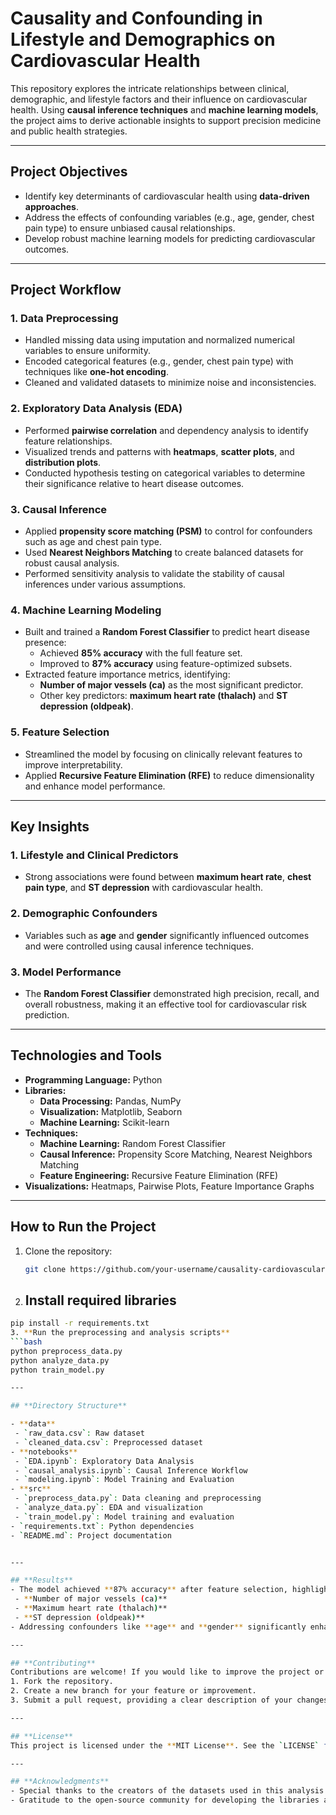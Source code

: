 # **Causality and Confounding in Lifestyle and Demographics on Cardiovascular Health**

This repository explores the intricate relationships between clinical, demographic, and lifestyle factors and their influence on cardiovascular health. Using **causal inference techniques** and **machine learning models**, the project aims to derive actionable insights to support precision medicine and public health strategies.

---

## **Project Objectives**
- Identify key determinants of cardiovascular health using **data-driven approaches**.
- Address the effects of confounding variables (e.g., age, gender, chest pain type) to ensure unbiased causal relationships.
- Develop robust machine learning models for predicting cardiovascular outcomes.

---

## **Project Workflow**

### 1. **Data Preprocessing**
- Handled missing data using imputation and normalized numerical variables to ensure uniformity.
- Encoded categorical features (e.g., gender, chest pain type) with techniques like **one-hot encoding**.
- Cleaned and validated datasets to minimize noise and inconsistencies.

### 2. **Exploratory Data Analysis (EDA)**
- Performed **pairwise correlation** and dependency analysis to identify feature relationships.
- Visualized trends and patterns with **heatmaps**, **scatter plots**, and **distribution plots**.
- Conducted hypothesis testing on categorical variables to determine their significance relative to heart disease outcomes.

### 3. **Causal Inference**
- Applied **propensity score matching (PSM)** to control for confounders such as age and chest pain type.
- Used **Nearest Neighbors Matching** to create balanced datasets for robust causal analysis.
- Performed sensitivity analysis to validate the stability of causal inferences under various assumptions.

### 4. **Machine Learning Modeling**
- Built and trained a **Random Forest Classifier** to predict heart disease presence:
  - Achieved **85% accuracy** with the full feature set.
  - Improved to **87% accuracy** using feature-optimized subsets.
- Extracted feature importance metrics, identifying:
  - **Number of major vessels (ca)** as the most significant predictor.
  - Other key predictors: **maximum heart rate (thalach)** and **ST depression (oldpeak)**.

### 5. **Feature Selection**
- Streamlined the model by focusing on clinically relevant features to improve interpretability.
- Applied **Recursive Feature Elimination (RFE)** to reduce dimensionality and enhance model performance.

---

## **Key Insights**
### **1. Lifestyle and Clinical Predictors**
- Strong associations were found between **maximum heart rate**, **chest pain type**, and **ST depression** with cardiovascular health.

### **2. Demographic Confounders**
- Variables such as **age** and **gender** significantly influenced outcomes and were controlled using causal inference techniques.

### **3. Model Performance**
- The **Random Forest Classifier** demonstrated high precision, recall, and overall robustness, making it an effective tool for cardiovascular risk prediction.

---

## **Technologies and Tools**
- **Programming Language:** Python
- **Libraries:**
  - **Data Processing:** Pandas, NumPy
  - **Visualization:** Matplotlib, Seaborn
  - **Machine Learning:** Scikit-learn
- **Techniques:**
  - **Machine Learning:** Random Forest Classifier
  - **Causal Inference:** Propensity Score Matching, Nearest Neighbors Matching
  - **Feature Engineering:** Recursive Feature Elimination (RFE)
- **Visualizations:** Heatmaps, Pairwise Plots, Feature Importance Graphs

---

## **How to Run the Project**
1. Clone the repository:
   ```bash
   git clone https://github.com/your-username/causality-cardiovascular-health.git

2. ## **Install required libraries**
 ```bash
pip install -r requirements.txt
3. **Run the preprocessing and analysis scripts**
 ```bash
python preprocess_data.py
python analyze_data.py
python train_model.py

---

## **Directory Structure**

- **data**
  - `raw_data.csv`: Raw dataset
  - `cleaned_data.csv`: Preprocessed dataset
- **notebooks**
  - `EDA.ipynb`: Exploratory Data Analysis
  - `causal_analysis.ipynb`: Causal Inference Workflow
  - `modeling.ipynb`: Model Training and Evaluation
- **src**
  - `preprocess_data.py`: Data cleaning and preprocessing
  - `analyze_data.py`: EDA and visualization
  - `train_model.py`: Model training and evaluation
- `requirements.txt`: Python dependencies
- `README.md`: Project documentation


---

## **Results**
- The model achieved **87% accuracy** after feature selection, highlighting significant predictors such as:
  - **Number of major vessels (ca)**
  - **Maximum heart rate (thalach)**
  - **ST depression (oldpeak)**
- Addressing confounders like **age** and **gender** significantly enhanced the robustness of causal insights and minimized biases.

---

## **Contributing**
Contributions are welcome! If you would like to improve the project or add new features, please:
1. Fork the repository.
2. Create a new branch for your feature or improvement.
3. Submit a pull request, providing a clear description of your changes.

---

## **License**
This project is licensed under the **MIT License**. See the `LICENSE` file for more details.

---

## **Acknowledgments**
- Special thanks to the creators of the datasets used in this analysis.
- Gratitude to the open-source community for developing the libraries and tools that made this project possible.
